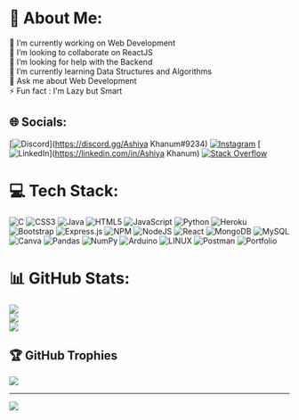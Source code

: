 # 💫 About Me:
🔭 I’m currently working on Web Development<br>👯 I’m looking to collaborate on ReactJS<br>🤝 I’m looking for help with the Backend <br>🌱 I’m currently learning Data Structures and Algorithms<br>💬 Ask me about Web Development<br>⚡ Fun fact : I'm Lazy but Smart


## 🌐 Socials:
[![Discord](https://img.shields.io/badge/Discord-%237289DA.svg?logo=discord&logoColor=white)](https://discord.gg/Ashiya Khanum#9234) [![Instagram](https://img.shields.io/badge/Instagram-%23E4405F.svg?logo=Instagram&logoColor=white)](https://instagram.com/asshhiya) [![LinkedIn](https://img.shields.io/badge/LinkedIn-%230077B5.svg?logo=linkedin&logoColor=white)](https://linkedin.com/in/Ashiya Khanum) [![Stack Overflow](https://img.shields.io/badge/-Stackoverflow-FE7A16?logo=stack-overflow&logoColor=white)](https://stackoverflow.com/users/user:22434819) 

# 💻 Tech Stack:
![C](https://img.shields.io/badge/c-%2300599C.svg?style=for-the-badge&logo=c&logoColor=white) ![CSS3](https://img.shields.io/badge/css3-%231572B6.svg?style=for-the-badge&logo=css3&logoColor=white) ![Java](https://img.shields.io/badge/java-%23ED8B00.svg?style=for-the-badge&logo=java&logoColor=white) ![HTML5](https://img.shields.io/badge/html5-%23E34F26.svg?style=for-the-badge&logo=html5&logoColor=white) ![JavaScript](https://img.shields.io/badge/javascript-%23323330.svg?style=for-the-badge&logo=javascript&logoColor=%23F7DF1E) ![Python](https://img.shields.io/badge/python-3670A0?style=for-the-badge&logo=python&logoColor=ffdd54) ![Heroku](https://img.shields.io/badge/heroku-%23430098.svg?style=for-the-badge&logo=heroku&logoColor=white) ![Bootstrap](https://img.shields.io/badge/bootstrap-%23563D7C.svg?style=for-the-badge&logo=bootstrap&logoColor=white) ![Express.js](https://img.shields.io/badge/express.js-%23404d59.svg?style=for-the-badge&logo=express&logoColor=%2361DAFB) ![NPM](https://img.shields.io/badge/NPM-%23000000.svg?style=for-the-badge&logo=npm&logoColor=white) ![NodeJS](https://img.shields.io/badge/node.js-6DA55F?style=for-the-badge&logo=node.js&logoColor=white) ![React](https://img.shields.io/badge/react-%2320232a.svg?style=for-the-badge&logo=react&logoColor=%2361DAFB) ![MongoDB](https://img.shields.io/badge/MongoDB-%234ea94b.svg?style=for-the-badge&logo=mongodb&logoColor=white) ![MySQL](https://img.shields.io/badge/mysql-%2300f.svg?style=for-the-badge&logo=mysql&logoColor=white) ![Canva](https://img.shields.io/badge/Canva-%2300C4CC.svg?style=for-the-badge&logo=Canva&logoColor=white) ![Pandas](https://img.shields.io/badge/pandas-%23150458.svg?style=for-the-badge&logo=pandas&logoColor=white) ![NumPy](https://img.shields.io/badge/numpy-%23013243.svg?style=for-the-badge&logo=numpy&logoColor=white) ![Arduino](https://img.shields.io/badge/-Arduino-00979D?style=for-the-badge&logo=Arduino&logoColor=white) ![LINUX](https://img.shields.io/badge/Linux-FCC624?style=for-the-badge&logo=linux&logoColor=black) ![Postman](https://img.shields.io/badge/Postman-FF6C37?style=for-the-badge&logo=postman&logoColor=white) ![Portfolio](https://img.shields.io/badge/Portfolio-%23000000.svg?style=for-the-badge&logo=firefox&logoColor=#FF7139)
# 📊 GitHub Stats:
![](https://github-readme-stats.vercel.app/api?username=AshiyaKhanum&theme=radical&hide_border=false&include_all_commits=true&count_private=true)<br/>
![](https://github-readme-streak-stats.herokuapp.com/?user=AshiyaKhanum&theme=radical&hide_border=false)<br/>
![](https://github-readme-stats.vercel.app/api/top-langs/?username=AshiyaKhanum&theme=radical&hide_border=false&include_all_commits=true&count_private=true&layout=compact)

## 🏆 GitHub Trophies
![](https://github-profile-trophy.vercel.app/?username=AshiyaKhanum&theme=radical&no-frame=false&no-bg=true&margin-w=4)

---
[![](https://visitcount.itsvg.in/api?id=AshiyaKhanum&icon=0&color=0)](https://visitcount.itsvg.in)

<!-- Proudly created with GPRM ( https://gprm.itsvg.in ) -->
